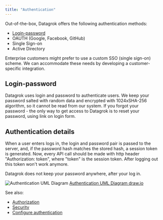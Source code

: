 ```yaml
---
title: "Authentication"
---
```


Out-of-the-box, Datagrok offers the following authentication methods:

* [Login-password](#login-password)
* OAUTH (Google, Facebook, GitHub)
* Single Sign-on
* Active Directory

Enterprise customers might prefer to use a custom SSO (single sign-on) scheme. We can accommodate these needs by
developing a customer-specific integration.

## Login-password

Datagrok uses login and password to authenticate users. We keep your password salted with random data and encrypted with
1024xSHA-256 algorithm, so it cannot be read from our system. If you forgot your password - the only way to get access
to Datagrok is to reset your password, using link on login form.

## Authentication details

When a user enters logs in, the login and password pair is passed to the server, and, if the password hash matches the stored
hash, a session token is generated. Now, every API call should be made with http header "Authorization: token",
where "token" is the session token. After logging out this token won't work anymore.

Datagrok does not keep your password anywhere, after your log in.

![Authentication UML Diagram](../uploads/features/login-signup.png "Authentication UML Diagram")
[Authentication UML Diagram draw.io](https://github.com/datagrok-ai/public/tree/master/help/uploads/features/login-signup.drawio)

See also:

* [Authorization](authorization.md)
* [Security](access-control/access-control.md)
* [Configure authentication](../../deploy/complete-setup/configure-auth.md.md)
